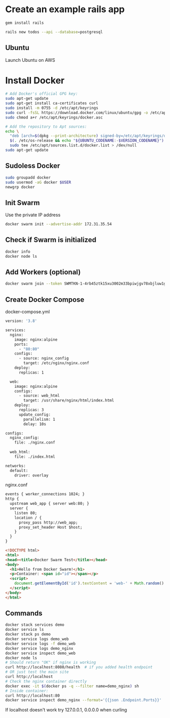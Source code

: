 # Create an example rails app

```sh
gem install rails
```

```sh
rails new todos --api --database=postgresql
```

## Ubuntu

Launch Ubuntu on AWS

# Install Docker

```sh
# Add Docker's official GPG key:
sudo apt-get update
sudo apt-get install ca-certificates curl
sudo install -m 0755 -d /etc/apt/keyrings
sudo curl -fsSL https://download.docker.com/linux/ubuntu/gpg -o /etc/apt/keyrings/docker.asc
sudo chmod a+r /etc/apt/keyrings/docker.asc

# Add the repository to Apt sources:
echo \
  "deb [arch=$(dpkg --print-architecture) signed-by=/etc/apt/keyrings/docker.asc] https://download.docker.com/linux/ubuntu \
  $(. /etc/os-release && echo "${UBUNTU_CODENAME:-$VERSION_CODENAME}") stable" | \
  sudo tee /etc/apt/sources.list.d/docker.list > /dev/null
sudo apt-get update
```

## Sudoless Docker

```sh
sudo groupadd docker
sudo usermod -aG docker $USER
newgrp docker
```

## Init Swarm

Use the private IP address

```sh
docker swarm init --advertise-addr 172.31.35.54
```
## Check if Swarm is initialized

```sh
docker info
docker node ls
```

## Add Workers (optional)

```sh
docker swarm join --token SWMTKN-1-4rb45ztk15xu3002m33bpiwjgv78xbjluw1ge6qqz7de1x2f78-bbq7kotpx5snft5hzpbcza6mi 172.31.35.54:2377
```

## Create Docker Compose

docker-compose.yml

```sh
version: '3.8'

services:
  nginx:
    image: nginx:alpine
    ports:
      - "80:80"
    configs:
      - source: nginx_config
        target: /etc/nginx/nginx.conf
    deploy:
      replicas: 1

  web:
    image: nginx:alpine
    configs:
      - source: web_html
        target: /usr/share/nginx/html/index.html
    deploy:
      replicas: 3
      update_config:
        parallelism: 1
        delay: 10s

configs:
  nginx_config:
    file: ./nginx.conf
  
  web_html:
    file: ./index.html

networks:
  default:
    driver: overlay
```

nginx.conf

```txt
events { worker_connections 1024; }
http {
  upstream web_app { server web:80; }
  server {
    listen 80;
    location / {
      proxy_pass http://web_app;
      proxy_set_header Host $host;
    }
  }
}
```

```html
<!DOCTYPE html>
<html>
<head><title>Docker Swarm Test</title></head>
<body>
  <h1>Hello from Docker Swarm!</h1>
  <p>Container: <span id="id"></span></p>
  <script>
    document.getElementById('id').textContent = 'web-' + Math.random().toString(36).substr(2, 5);
  </script>
</body>
</html>
```

## Commands

```sh
docker stack services demo
docker service ls
docker stack ps demo
docker service logs demo_web
docker service logs -f demo_web
docker service logs demo_nginx
docker service inspect demo_web
docker node ls
# Should return "OK" if nginx is working
curl http://localhost:8080/health  # if you added health endpoint
# OR just test the main site
curl http://localhost
# Check the nginx container directly
docker exec -it $(docker ps -q --filter name=demo_nginx) sh
# Inside container:
curl http://localhost:80
docker service inspect demo_nginx --format='{{json .Endpoint.Ports}}'
```

If localhost doesn't work try 127.0.0.1, 0.0.0.0 when curling




